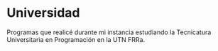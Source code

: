 # Universidad
Programas que realicé durante mi instancia estudiando la Tecnicatura Universitaria en Programación en la UTN FRRa.
